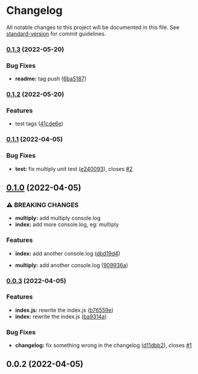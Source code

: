 # Changelog

All notable changes to this project will be documented in this file. See [standard-version](https://github.com/conventional-changelog/standard-version) for commit guidelines.

### [0.1.3](https://github.com/REND42/conventional-commit-template/compare/v0.1.2...v0.1.3) (2022-05-20)


### Bug Fixes

* **readme:** tag push ([6ba5187](https://github.com/REND42/conventional-commit-template/commit/6ba518780f7f542bc638d74f5605514e3f15811c))

### [0.1.2](https://github.com/REND42/conventional-commit-template/compare/v0.1.1...v0.1.2) (2022-05-20)


### Features

* test tags ([41cde6e](https://github.com/REND42/conventional-commit-template/commit/41cde6e5574906bc1effc077a8855c41223fd563))

### [0.1.1](https://github.com/REND42/conventional-commit-template/compare/v0.1.0...v0.1.1) (2022-04-05)


### Bug Fixes

* **test:** fix multiply unit test ([e240093](https://github.com/REND42/conventional-commit-template/commit/e2400933348e747e0d2c3c0ef1ca50272e78b19a)), closes [#2](https://github.com/REND42/conventional-commit-template/issues/2)

## [0.1.0](https://github.com/REND42/conventional-commit-template/compare/v0.0.3...v0.1.0) (2022-04-05)


### ⚠ BREAKING CHANGES

* **multiply:** add multiply console.log
* **index:** add more console.log, eg: multiply

### Features

* **index:** add another console.log ([dbd19d4](https://github.com/REND42/conventional-commit-template/commit/dbd19d42932c2cfd5000cc0f547e92656e72cec8))


* **multiply:** add another console.log ([909936a](https://github.com/REND42/conventional-commit-template/commit/909936aa6b8e079d64ab9c0d9bb5167fa56a26f2))

### [0.0.3](https://github.com/REND42/conventional-commit-template/compare/v0.0.2...v0.0.3) (2022-04-05)


### Features

* **index.js:** rewrite the index.js ([b76559e](https://github.com/REND42/conventional-commit-template/commit/b76559efe61dbfb85c85419bd92c2d08766fb30a))
* **index:** rewrite the index.js ([ba9314a](https://github.com/REND42/conventional-commit-template/commit/ba9314a1ec5104da93238428bdd57d6e216ffa51))


### Bug Fixes

* **changelog:** fix something wrong in the changelog ([d11dbb2](https://github.com/REND42/conventional-commit-template/commit/d11dbb21bbe74cbd0a3c7953b904c0142f5f4467)), closes [#1](https://github.com/REND42/conventional-commit-template/issues/1)

## 0.0.2 (2022-04-05)
